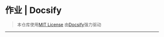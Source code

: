 # 作业 | Docsify #
> 本仓库使用[MIT License](https://raw.githubusercontent.com/CMSZ002/hw/main/LICENSE)
> 由[Docsify](https://docsify.js.org/)强力驱动
-----

